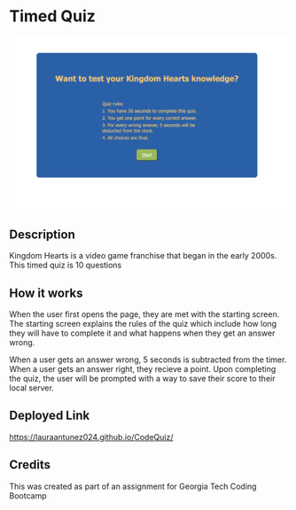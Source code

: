 # Timed Quiz



![Starting screen for the Quiz](./Assets/images/image-1.png)

## Description
Kingdom Hearts is a video game franchise that began in the early 2000s. This timed quiz is 10 questions

## How it works
When the user first opens the page, they are met with the starting screen. The starting screen explains the rules of the quiz which include how long they will have to complete it and what happens when they get an answer wrong.

When a user gets an answer wrong, 5 seconds is subtracted from the timer. When a user gets an answer right, they recieve a point. Upon completing the quiz, the user will be prompted with a way to save their score to their local server.


## Deployed Link 
https://lauraantunez024.github.io/CodeQuiz/

## Credits
This was created as part of an assignment for Georgia Tech Coding Bootcamp
